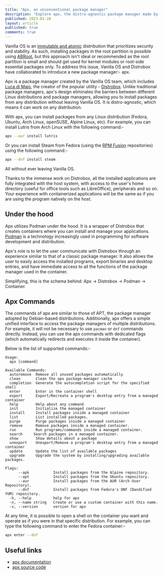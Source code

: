 ```yaml
---
title: "Apx, an unconventional package manager"
description: "Explore apx, the distro-agnostic package manager made by Vanilla OS and Distrobox."
published: 2023-01-28
layout: article
published: true
comments: true
---
```


Vanilla OS is an [immutable and atomic](https://vanillaos.org/2023/01/28/almost-vs-abroot.html#immutability-and-atomicity) distribution that prioritizes security and stability. As such, installing packages in the root partition is possible using [ABRoot](https://documentation.vanillaos.org/docs/apx/), but this approach isn't ideal or recommended as the root partition is small and should get used for kernel modules or root-side essential packages only. To address this issue, Vanilla OS and Distrobox have collaborated to introduce a new package manager:- apx.

Apx is a package manager created by the Vanilla OS team, which includes [Luca di Maio](https://github.com/89luca89), the creator of the popular utility - [Distrobox](https://github.com/89luca89/distrobox). Unlike traditional package managers, apx's design eliminates the barriers between different Linux distributions and package managers, allowing you to install packages from any distribution without leaving Vanilla OS. It is distro-agnostic, which means it can work on any distribution.

With apx, you can install packages from any Linux distribution (Fedora, Ubuntu, Arch Linux, openSUSE, Alpine Linux, etc). For example, you can install Lutris from Arch Linux with the following command:-

```bash
apx --aur install lutris
```

Or you can install Steam from Fedora (using the [RPM Fusion](https://rpmfusion.org/) repositories) using the following command:-

```bash
apx --dnf install steam
```

All without ever leaving Vanilla OS.

Thanks to the immense work on Distrobox, all the installed applications are fully integrated with the host system, with access to the user's home directory (useful for office tools such as LibreOffice), peripherals and so on. Your experience with containerized applications will be the same as if you are using the program natively on the host.

## Under the hood

Apx utilizes Podman under the hood. It is a wrapper of Distrobox that creates containers where you can install and manage your applications. [Podman](https://podman.io/) is a technology increasingly used in programming for software development and distribution. 

Apx's role is to let the user communicate with Distrobox through an experience similar to that of a classic package manager. It also allows the user to easily access the installed programs, export binaries and desktop entries, and have immediate access to all the functions of the package manager used in the container.

Simplifying, this is the schema behind: Apx -> Distrobox -> Podman -> Container.

## Apx Commands

The commands of apx are similar to those of APT, the package manager adopted by Debian-based distributions. Additionally, apx offers a simple unified interface to access the package managers of multiple distributions. For example, it will not be necessary to use `pacman` or `dnf` commands directly. Instead, you can use the apx commands with dedicated flags (which automatically redirects and executes it inside the container).

Below is the list of supported commands:-

```plaintext
Usage:
  apx [command]

Available Commands:
  autoremove  Remove all unused packages automatically
  clean       Clean the apx package manager cache
  completion  Generate the autocompletion script for the specified shell
  enter       Enter in the container shell
  export      Export/Recreate a program's desktop entry from a managed container
  help        Help about any command
  init        Initialize the managed container
  install     Install packages inside a managed container
  list        List installed packages.
  purge       Purge packages inside a managed container
  remove      Remove packages inside a managed container.
  run         Run programs/commands inside a managed container.
  search     Search packages in a managed container.
  show        Show details about a package
  unexport    Unexport/Remove a program's desktop entry from a managed container
  update      Update the list of available packages
  upgrade     Upgrade the system by installing/upgrading available packages.

Flags:
      --apk           Install packages from the Alpine repository.
      --apt           Install packages from the Ubuntu repository.
      --aur           Install packages from the AUR (Arch User Repository).
      --dnf           Install packages from Fedora's DNF (Dandified YUM) repository.
  -h, --help          help for apx
  -n, --name string   Create or use a custom container with this name.
  -v, --version       version for apx
```

At any time, it is possible to open a shell on the container you want and operate as if you were in that specific distribution. For example, you can type the following command to enter the Fedora container:-

```bash
apx enter --dnf
```

## Useful links

- [apx documentation](https://documentation.vanillaos.org/docs/apx/)
- [apx source code](https://github.com/Vanilla-OS/apx)
